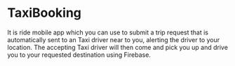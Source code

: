 # TaxiBooking

It is ride mobile app which you can use to submit a trip request that is automatically sent to an Taxi driver near to you,
alerting the driver to your location. The accepting Taxi driver will then come and pick you up and drive you to your
requested destination using Firebase.
